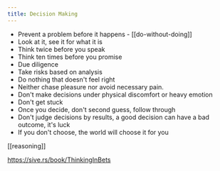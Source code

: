 ```yaml
---
title: Decision Making 
---
```


- Prevent a problem before it happens - [[do-without-doing]]
- Look at it, see it for what it is
- Think twice before you speak
- Think ten times before you promise
- Due diligence
- Take risks based on analysis  
- Do nothing that doesn't feel right
- Neither chase pleasure nor avoid necessary pain.
- Don't make decisions under physical discomfort or heavy emotion
- Don't get stuck
- Once you decide, don't second guess, follow through 
- Don't judge decisions by results, a good decision can have a bad outcome, it's luck 
- If you don't choose, the world will choose it for you 

[[reasoning]]

<https://sive.rs/book/ThinkingInBets>
